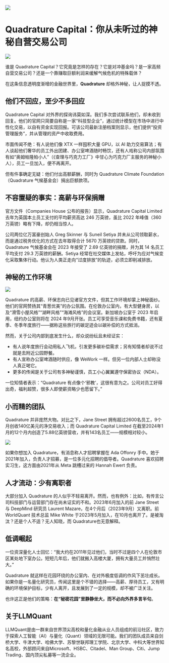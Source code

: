 ![](https://fastly.jsdelivr.net/gh/bucketio/img11@main/2024/10/21/1729466068183-23134fce-3131-4262-b18c-f378d71af4f6.gif)

# Quadrature Capital：你从未听过的神秘自营交易公司

![](https://fastly.jsdelivr.net/gh/bucketio/img9@main/2024/10/20/1729465031968-b3c8959e-1d37-4b8a-91b1-b0b0dfe25143.png)

谁是 Quadrature Capital？它究竟是怎样的存在？它是对冲基金吗？是一家高频自营交易公司？还是一个靠赚取巨额利润来缓解气候危机的特殊载体？

在这条信息透明度渐增的金融世界里，**Quadrature** 却格外神秘，让人捉摸不透。

## 他们不回应，至少不多回应

Quadrature Capital 对外界的探询讳莫如深。我们多次尝试联系他们，却未收到回复。他们的官网只简要自称是一家“科技型企业”，通过统计模型在市场中进行中性化交易，以自有资金实现回报。可该公司最新注册档案则显示，他们提供“投资管理服务”，并从管理的资产中收取费用。

市面传闻不绝：有人说他们像 XTX 一样囤积大量 GPU，以 AI 助力交易算法；有人谈起他们奢华的员工外出团建、办公室啤酒随时畅饮，还有人戏称公司内部氛围有如“奥姆帕隆帕小人”（《查理与巧克力工厂》中甘心为巧克力厂主服务的神秘小人），员工一旦加入，便不再离开。

但有件事确定无疑：他们付出高额薪酬，同时为 Quadrature Climate Foundation（Quadrature 气候基金会）捐出巨额款项。

## 不容置疑的事实：高薪与环保捐赠

官方文件（Companies House 公布的报告）显示，Quadrature Capital Limited 去年为英国本土员工支付的平均薪资高达 246 万英镑，虽比 2022 年峰值（360 万英镑）略有下降，却仍相当惊人。

公司两位亿万富豪创始人 Greg Skinner 与 Suneil Setiya 并未从公司领取薪水，而是通过税务优化的方式在去年取得合计 5670 万英镑的贷款。同时，Quadrature 气候基金会在 2023 年接受了 2.69 亿英镑的捐赠，并为其 14 名员工平均支付 29.3 万英镑的薪酬。Setiya 经常在社交媒体上发帖，呼吁为应对气候变化采取集体行动。他认为人类正走向“过度排放”的轨迹，必须立即削减排放。

## 神秘的工作环境

![](https://fastly.jsdelivr.net/gh/bucketio/img19@main/2024/12/17/1734452479267-b5a84f08-1ad6-4f94-b2e9-3d25123929d5.png)

Quadrature 的高薪、环保志向已见诸官方文件，但其工作环境却蒙上神秘面纱。他们的官网赞扬其“青葱优美”的办公氛围。在伦敦办公室内，有大型健身房，以及“滑雪小屋风格”“湖畔风格”“海滩风格”的会议室。新加坡办公室于 2023 年启用，纽约办公室则将在 2024 年9月开张。员工可享受音乐课和免费书籍，还有夏季、冬季年度旅行——据称这些旅行的碳足迹会以碳补偿的方式抵消。

然而，关于公司内部到底发生什么，却众说纷纭且未经证实：  

- 有人说年度旅行会动用私人飞机，引发更多碳补偿需求；另有知情者却说不过就是去附近公园野餐。  
- 有人宣称办公室啤酒随时供应，像 WeWork 一样。但另一位内部人士却称没人真正喝它。  
- 更多的传闻是关于公司有多神秘谨慎，员工小心翼翼遵守保密协议（NDA）。

一位知情者表示：“Quadrature 有点像个‘邪教’，这很有意为之。公司对员工好得出奇，福利超赞，很多人即使薪资略少也愿留下。”

## 小而精的团队

Quadrature 并非庞然大物。对比之下，Jane Street 拥有超过2600名员工，9个月创收140亿美元的净交易收入；而 Quadrature Capital Limited 在截至2024年1月的12个月内创造了5.88亿英镑营收，并有143名员工——规模相对较小。

![](https://fastly.jsdelivr.net/gh/bucketio/img6@main/2024/12/17/1734452510827-a9ce47dc-15a9-444c-a863-3bebe97e4856.png)

如果你想加入 Quadrature，有消息称人才招聘掌握在 Ada Offonry 手中。她于2021年加入，负责人才招募，是一位多元化招聘的倡导者。Quadrature 喜欢招聘实习生，这方面由2021年从 Meta 跳槽过来的 Hannah Ewert 负责。

## 人才流动：少有离职者

大部分加入 Quadrature 的人似乎不轻易离开。然而，也有例外：比如，有传言公司科技部门与运营部门存在尚未证实的不和。2023年6月加入的前 Jane Street 与 DeepMind 研究员 Laurent Mazare，在4个月后（2023年9月）又离职。前 WorldQuant 技术总监 Mike White 于2023年5月加入，在10月也离开了。是被淘汰？还是个人不适？无人知晓，而 Quadrature也无意解释。

## 低调崛起

一位资深量化人士回忆：“我大约在2011年见过他们，当时不过是四个人在伦敦市区某处地下室办公。短短几年后，他们就搬入高楼大厦，拥有大量员工并悄然壮大。”

Quadrature 就这样在花园环绕的办公室内、在对外极度低调的作风下茁壮成长。如果你是一名量化研究员，传闻这里是个不错的选择——高薪、厚待员工，又有明确的环境保护目标，少有人离开，且发展到了一定的规模，却不被广泛关注。

也许这正是他们的策略：**在“秘密花园”里静静坐大，而不必向外界多言半句**。

## 关于LLMQuant

LLMQuant是由一群来自世界顶尖高校和量化金融从业人员组成的前沿社区，致力于探索人工智能（AI）与量化（Quant）领域的无限可能。我们的团队成员来自剑桥大学、牛津大学、哈佛大学、苏黎世联邦理工学院、北京大学、中科大等世界知名高校，外部顾问来自Microsoft、HSBC、Citadel、Man Group、Citi、Jump Trading、国内顶尖私募等一流企业。
